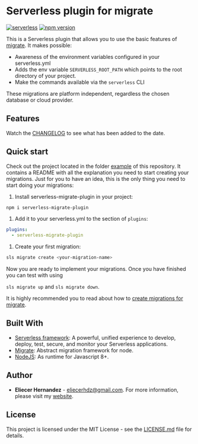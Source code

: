 
Serverless plugin for migrate
==============================
[![serverless](http://public.serverless.com/badges/v3.svg)](http://www.serverless.com)
[![npm version](https://badge.fury.io/js/serverless-migrate-plugin.svg)](https://badge.fury.io/js/serverless-migrate-plugin)

This is a Serverless plugin that allows you to use the basic features of [migrate][migrate-npm]. It makes possible:

* Awareness of the environment variables configured in your serverless.yml
* Adds the env variable `SERVERLESS_ROOT_PATH` which points to the root directory of your project.
* Make the commands available via the `serverless` CLI

These migrations are platform independent, regardless the chosen database or cloud provider.

## Features
Watch the [CHANGELOG](./CHANGELOG.md) to see what has been added to the date.

## Quick start
Check out the project located in the folder [example](example) of this repository. It contains a 
README with all the explanation you need to start creating your migrations. 
Just for you to have an idea, this is the only thing you need to start doing your migrations:

1. Install serverless-migrate-plugin in your project:
```bash
npm i serverless-migrate-plugin
```

1. Add it to your serverless.yml to the section of `plugins`:
```yaml
plugins: 
  - serverless-migrate-plugin
```

1. Create your first migration:
```bash
sls migrate create <your-migration-name>
```

Now you are ready to implement your migrations. Once you have finished you can test with using

`sls migrate up` and `sls migrate down`.

It is highly recommended you to read about how to 
[create migrations for migrate](https://github.com/tj/node-migrate#creating-migrations).

## Built With
* [Serverless framework](https://serverless.com/): A powerful, unified experience to develop, deploy, 
test, secure, and monitor your Serverless applications.
* [Migrate](https://github.com/tj/node-migrate): Abstract migration framework for node.
* [NodeJS](https://nodejs.org/): As runtime for Javascript 8+.
                                                 

## Author
* **Eliecer Hernandez** - [eliecerhdz@gmail.com](mailto:eliecerhdz@gmail.com). 
For more information, please visit my [website](http://eliux.github.io).

## License
This project is licensed under the MIT License - see the [LICENSE.md](LICENSE.md) file for details.

[migrate-npm]: https://www.npmjs.com/package/migrate